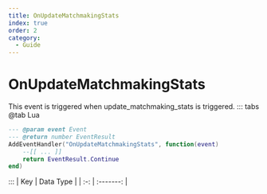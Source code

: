 ```yaml
---
title: OnUpdateMatchmakingStats
index: true
order: 2
category:
  - Guide
---
```


# OnUpdateMatchmakingStats
This event is triggered when update_matchmaking_stats is triggered.
::: tabs
@tab Lua
```lua
--- @param event Event
--- @return number EventResult
AddEventHandler("OnUpdateMatchmakingStats", function(event)
    --[[ ... ]]
    return EventResult.Continue
end)
```

:::
| Key | Data Type |
| :-: | :-------: |